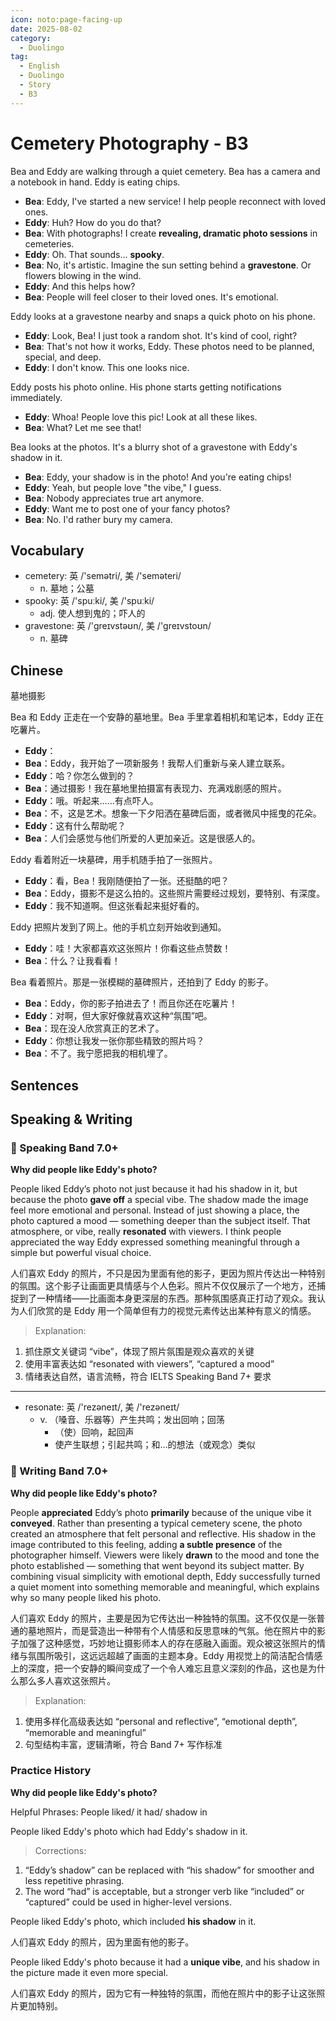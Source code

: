 ```yaml
---
icon: noto:page-facing-up
date: 2025-08-02
category:
  - Duolingo
tag:
  - English
  - Duolingo
  - Story
  - B3
---
```


# Cemetery Photography - B3

Bea and Eddy are walking through a quiet cemetery. Bea has a camera and a notebook in hand. Eddy is eating chips.

- **Bea**: Eddy, I've started a new service! I help people reconnect with loved ones.
- **Eddy**: Huh? How do you do that?
- **Bea**: With photographs! I create **revealing, dramatic photo sessions** in cemeteries.
- **Eddy**: Oh. That sounds… **spooky**.
- **Bea**: No, it's artistic. Imagine the sun setting behind a **gravestone**. Or flowers blowing in the wind.
- **Eddy**: And this helps how?
- **Bea**: People will feel closer to their loved ones. It's emotional.

Eddy looks at a gravestone nearby and snaps a quick photo on his phone.

- **Eddy**: Look, Bea! I just took a random shot. It's kind of cool, right?
- **Bea**: That's not how it works, Eddy. These photos need to be planned, special, and deep.
- **Eddy**: I don't know. This one looks nice.

Eddy posts his photo online. His phone starts getting notifications immediately.

- **Eddy**: Whoa! People love this pic! Look at all these likes.
- **Bea**: What? Let me see that!

Bea looks at the photos. It's a blurry shot of a gravestone with Eddy's shadow in it.

- **Bea**: Eddy, your shadow is in the photo! And you're eating chips!
- **Eddy**: Yeah, but people love "the vibe," I guess.
- **Bea**: Nobody appreciates true art anymore.
- **Eddy**: Want me to post one of your fancy photos?
- **Bea**: No. I'd rather bury my camera.

## Vocabulary

- cemetery: 英 /'semətri/, 美 /'seməteri/
  - n. 墓地；公墓
- spooky: 英 /'spuːki/, 美 /'spuːki/
  - adj. 使人想到鬼的；吓人的
- gravestone: 英 /'ɡreɪvstəʊn/, 美 /'ɡreɪvstoʊn/
  - n. 墓碑

## Chinese

墓地摄影

Bea 和 Eddy 正走在一个安静的墓地里。Bea 手里拿着相机和笔记本，Eddy 正在吃薯片。

- **Eddy**：
- **Bea**：Eddy，我开始了一项新服务！我帮人们重新与亲人建立联系。
- **Eddy**：哈？你怎么做到的？
- **Bea**：通过摄影！我在墓地里拍摄富有表现力、充满戏剧感的照片。
- **Eddy**：哦。听起来……有点吓人。
- **Bea**：不，这是艺术。想象一下夕阳洒在墓碑后面，或者微风中摇曳的花朵。
- **Eddy**：这有什么帮助呢？
- **Bea**：人们会感觉与他们所爱的人更加亲近。这是很感人的。

Eddy 看着附近一块墓碑，用手机随手拍了一张照片。

- **Eddy**：看，Bea！我刚随便拍了一张。还挺酷的吧？
- **Bea**：Eddy，摄影不是这么拍的。这些照片需要经过规划，要特别、有深度。
- **Eddy**：我不知道啊。但这张看起来挺好看的。

Eddy 把照片发到了网上。他的手机立刻开始收到通知。

- **Eddy**：哇！大家都喜欢这张照片！你看这些点赞数！
- **Bea**：什么？让我看看！

Bea 看着照片。那是一张模糊的墓碑照片，还拍到了 Eddy 的影子。

- **Bea**：Eddy，你的影子拍进去了！而且你还在吃薯片！
- **Eddy**：对啊，但大家好像就喜欢这种“氛围”吧。
- **Bea**：现在没人欣赏真正的艺术了。
- **Eddy**：你想让我发一张你那些精致的照片吗？
- **Bea**：不了。我宁愿把我的相机埋了。

## Sentences

## Speaking & Writing

### 🌟 Speaking Band 7.0+

**Why did people like Eddy's photo?**

People liked Eddy’s photo not just because it had his shadow in it, but because the photo **gave off** a special vibe. The shadow made the image feel more emotional and personal. Instead of just showing a place, the photo captured a mood — something deeper than the subject itself. That atmosphere, or vibe, really **resonated** with viewers. I think people appreciated the way Eddy expressed something meaningful through a simple but powerful visual choice.

人们喜欢 Eddy 的照片，不只是因为里面有他的影子，更因为照片传达出一种特别的氛围。这个影子让画面更具情感与个人色彩。照片不仅仅展示了一个地方，还捕捉到了一种情绪——比画面本身更深层的东西。那种氛围感真正打动了观众。我认为人们欣赏的是 Eddy 用一个简单但有力的视觉元素传达出某种有意义的情感。

> Explanation:

1. 抓住原文关键词 “vibe”，体现了照片氛围是观众喜欢的关键
2. 使用丰富表达如 “resonated with viewers”, “captured a mood”
3. 情绪表达自然，语言流畅，符合 IELTS Speaking Band 7+ 要求

---

- resonate: 英 /'rezəneɪt/, 美 /'rezəneɪt/
  - v. （嗓音、乐器等）产生共鸣；发出回响；回荡
    - （使）回响，起回声
    - 使产生联想；引起共鸣；和…的想法（或观念）类似

### 🌟 Writing Band 7.0+

**Why did people like Eddy's photo?**

People **appreciated** Eddy’s photo **primarily** because of the unique vibe it **conveyed**. Rather than presenting a typical cemetery scene, the photo created an atmosphere that felt personal and reflective. His shadow in the image contributed to this feeling, adding **a subtle presence** of the photographer himself. Viewers were likely **drawn** to the mood and tone the photo established — something that went beyond its subject matter. By combining visual simplicity with emotional depth, Eddy successfully turned a quiet moment into something memorable and meaningful, which explains why so many people liked his photo.

人们喜欢 Eddy 的照片，主要是因为它传达出一种独特的氛围。这不仅仅是一张普通的墓地照片，而是营造出一种带有个人情感和反思意味的气氛。他在照片中的影子加强了这种感觉，巧妙地让摄影师本人的存在感融入画面。观众被这张照片的情绪与氛围所吸引，这远远超越了画面的主题本身。Eddy 用视觉上的简洁配合情感上的深度，把一个安静的瞬间变成了一个令人难忘且意义深刻的作品，这也是为什么那么多人喜欢这张照片。

> Explanation:

1. 使用多样化高级表达如 “personal and reflective”, “emotional depth”, “memorable and meaningful”
2. 句型结构丰富，逻辑清晰，符合 Band 7+ 写作标准

### Practice History

**Why did people like Eddy's photo?**

Helpful Phrases: People liked/ it had/ shadow in

People liked Eddy's photo which had Eddy's shadow in it.

> Corrections:

1. “Eddy’s shadow” can be replaced with “his shadow” for smoother and less repetitive phrasing.
2. The word “had” is acceptable, but a stronger verb like “included” or “captured” could be used in higher-level versions.

People liked Eddy's photo, which included **his shadow** in it.

人们喜欢 Eddy 的照片，因为里面有他的影子。

People liked Eddy's photo because it had a **unique vibe**, and his shadow in the picture made it even more special.

人们喜欢 Eddy 的照片，因为它有一种独特的氛围，而他在照片中的影子让这张照片更加特别。
